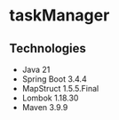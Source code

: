 # taskManager

## Technologies
- Java 21
- Spring Boot 3.4.4
- MapStruct 1.5.5.Final
- Lombok 1.18.30
- Maven 3.9.9
